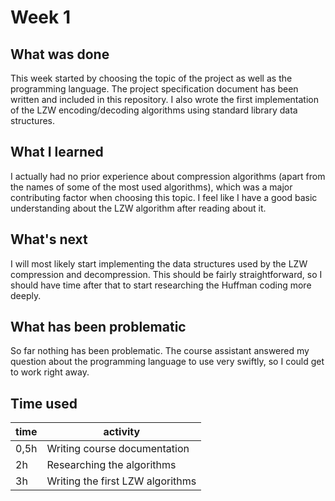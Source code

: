 # Week 1

## What was done
This week started by choosing the topic of the project as well as the programming language. The project specification document has been written and included in this repository.
I also wrote the first implementation of the LZW encoding/decoding algorithms using standard library data structures.

## What I learned
I actually had no prior experience about compression algorithms (apart from the names of some of the most used algorithms), which was a major contributing factor when choosing this topic. I feel like I have a good basic understanding about the LZW algorithm after reading about it.

## What's next
I will most likely start implementing the data structures used by the LZW compression and decompression. This should be fairly straightforward, so I should have time after that to start researching the Huffman coding more deeply.

## What has been problematic
So far nothing has been problematic. The course assistant answered my question about the programming language to use very swiftly, so I could get to work right away.

## Time used
time | activity |
-----|----------|
0,5h | Writing course documentation |
  2h | Researching the algorithms |
  3h | Writing the first LZW algorithms |
